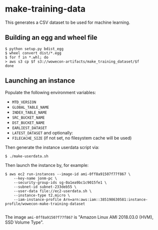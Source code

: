 # make-training-data

This generates a CSV dataset to be used for machine learning.

## Building an egg and wheel file

```
$ python setup.py bdist_egg
$ wheel convert dist/*.egg
$ for f in *.whl; do
> aws s3 cp $f s3://wowecon-artifacts/make_training_dataset/$f
done
```

## Launching an instance

Populate the following environment variables:
* `MTD_VERSION`
* `GLOBAL_TABLE_NAME`
* `INDEX_TABLE_NAME`
* `SRC_BUCKET_NAME`
* `DST_BUCKET_NAME`
* `EARLIEST_DATASET`
* `LATEST_DATASET`
and optionally:
* `FILECACHE_SIZE` (if not set, no filesystem cache will be used)

Then generate the instance userdata script via:
```
$ ./make-userdata.sh
```

Then launch the instance by, for example:
```
$ aws ec2 run-instances --image-id ami-0ff8a91507f77f867 \
    --key-name jonm-pc \
    --security-group-ids sg-0a1ea9bc1c9015fe1 \
    --subnet-id subnet-233deb55 \
    --user-data file://ec2-userdata.sh \
    --instance-type t2.micro \
    --iam-instance-profile Arn=arn:aws:iam::385198630581:instance-profile/wowecon-make-training-dataset
    
```

The image `ami-0ff8a91507f77f867` is "Amazon Linux AMI 2018.03.0 (HVM),
SSD Volume Type". 